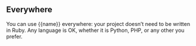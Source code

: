 Everywhere
----------

You can use {{name}} everywhere: your project doesn’t need to be written in Ruby.
Any language is OK, whether it is Python, PHP, or any other you prefer.
